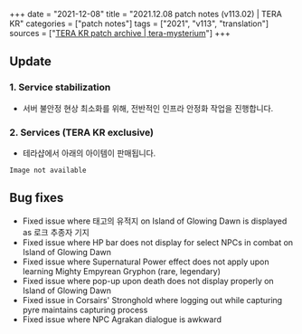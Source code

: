 +++
date = "2021-12-08"
title = "2021.12.08 patch notes (v113.02) | TERA KR"
categories = ["patch notes"]
tags = ["2021", "v113", "translation"]
sources = ["[TERA KR patch archive | tera-mysterium](/ko/patch/2021/v113-02)"]
+++

## Update

### **1.** Service stabilization
- 서버 불안정 현상 최소화를 위해, 전반적인 인프라 안정화 작업을 진행합니다.

### **2.** Services (TERA KR exclusive)
- 테라샵에서 아래의 아이템이 판매됩니다.

`Image not available`

## Bug fixes

- Fixed issue where 태고의 유적지 on Island of Glowing Dawn is displayed as 로크 추종자 기지
- Fixed issue where HP bar does not display for select NPCs in combat on Island of Glowing Dawn
- Fixed issue where Supernatural Power effect does not apply upon learning Mighty Empyrean Gryphon (rare, legendary)
- Fixed issue where pop-up upon death does not display properly on Island of Glowing Dawn
- Fixed issue in Corsairs' Stronghold where logging out while capturing pyre maintains capturing process
- Fixed issue where NPC Agrakan dialogue is awkward
